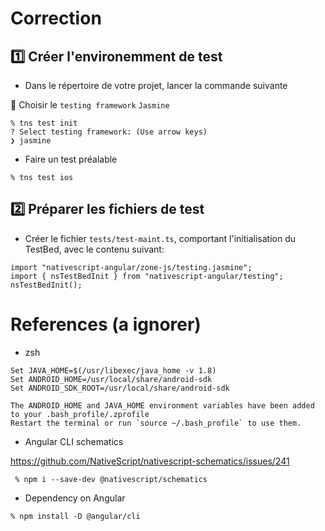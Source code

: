 # Correction

## :one: Créer l'environemment de test

* Dans le répertoire de votre projet, lancer la commande suivante 

:bookmark: Choisir le `testing framework` `Jasmine`

```
% tns test init           
? Select testing framework: (Use arrow keys)
❯ jasmine 
```

* Faire un test préalable

```
% tns test ios
```

## :two: Préparer les fichiers de test

* Créer le fichier `tests/test-maint.ts`, comportant l'initialisation du TestBed,  avec le contenu suivant:

```
import "nativescript-angular/zone-js/testing.jasmine";
import { nsTestBedInit } from "nativescript-angular/testing";
nsTestBedInit();
```

# References (a ignorer)

* zsh

```
Set JAVA_HOME=$(/usr/libexec/java_home -v 1.8)
Set ANDROID_HOME=/usr/local/share/android-sdk
Set ANDROID_SDK_ROOT=/usr/local/share/android-sdk

The ANDROID_HOME and JAVA_HOME environment variables have been added to your .bash_profile/.zprofile
Restart the terminal or run `source ~/.bash_profile` to use them.
```



* Angular CLI schematics

https://github.com/NativeScript/nativescript-schematics/issues/241

```
 % npm i --save-dev @nativescript/schematics
```

* Dependency on Angular 

```
% npm install -D @angular/cli
```

